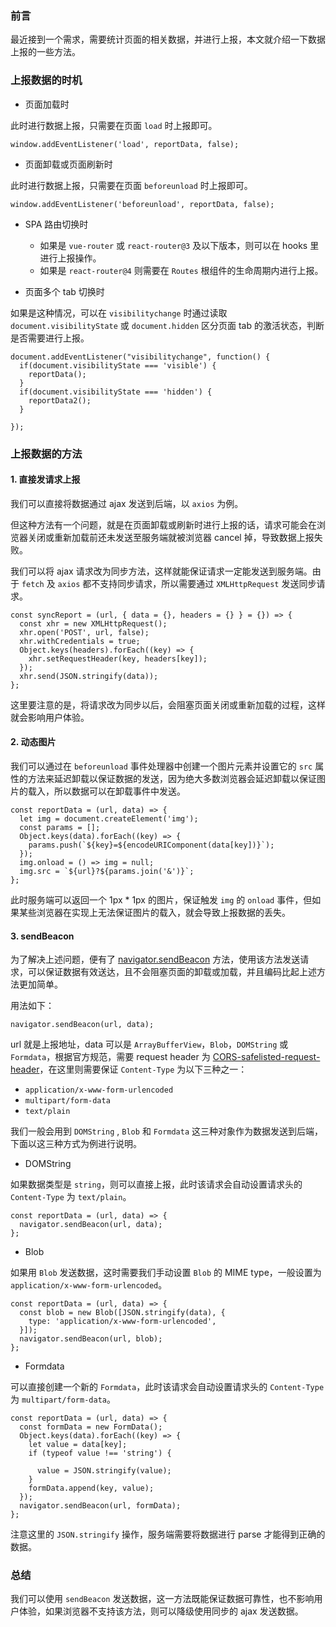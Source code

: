 ### 前言

最近接到一个需求，需要统计页面的相关数据，并进行上报，本文就介绍一下数据上报的一些方法。

### 上报数据的时机

*   页面加载时

此时进行数据上报，只需要在页面 `load` 时上报即可。

```
window.addEventListener('load', reportData, false); 
```

*   页面卸载或页面刷新时

此时进行数据上报，只需要在页面 `beforeunload` 时上报即可。

```
window.addEventListener('beforeunload', reportData, false); 
```

*   SPA 路由切换时
    
    *   如果是 `vue-router` 或 `react-router@3` 及以下版本，则可以在 hooks 里进行上报操作。
    *   如果是 `react-router@4` 则需要在 `Routes` 根组件的生命周期内进行上报。
*   页面多个 tab 切换时
    

如果是这种情况，可以在 `visibilitychange` 时通过读取 `document.visibilityState` 或 `document.hidden` 区分页面 tab 的激活状态，判断是否需要进行上报。

```
document.addEventListener("visibilitychange", function() {
  if(document.visibilityState === 'visible') {
    reportData();
  }
  if(document.visibilityState === 'hidden') {
    reportData2();
  }
  
}); 
```

### 上报数据的方法

#### 1\. 直接发请求上报

我们可以直接将数据通过 ajax 发送到后端，以 `axios` 为例。

但这种方法有一个问题，就是在页面卸载或刷新时进行上报的话，请求可能会在浏览器关闭或重新加载前还未发送至服务端就被浏览器 cancel 掉，导致数据上报失败。

我们可以将 ajax 请求改为同步方法，这样就能保证请求一定能发送到服务端。由于 `fetch` 及 `axios` 都不支持同步请求，所以需要通过 `XMLHttpRequest` 发送同步请求。

```
const syncReport = (url, { data = {}, headers = {} } = {}) => {
  const xhr = new XMLHttpRequest();
  xhr.open('POST', url, false);
  xhr.withCredentials = true;
  Object.keys(headers).forEach((key) => {
    xhr.setRequestHeader(key, headers[key]);
  });
  xhr.send(JSON.stringify(data));
}; 
```

这里要注意的是，将请求改为同步以后，会阻塞页面关闭或重新加载的过程，这样就会影响用户体验。

#### 2\. 动态图片

我们可以通过在 `beforeunload` 事件处理器中创建一个图片元素并设置它的 `src` 属性的方法来延迟卸载以保证数据的发送，因为绝大多数浏览器会延迟卸载以保证图片的载入，所以数据可以在卸载事件中发送。

```
const reportData = (url, data) => {
  let img = document.createElement('img');
  const params = [];
  Object.keys(data).forEach((key) => {
    params.push(`${key}=${encodeURIComponent(data[key])}`);
  });
  img.onload = () => img = null;
  img.src = `${url}?${params.join('&')}`;
}; 
```

此时服务端可以返回一个 1px \* 1px 的图片，保证触发 `img` 的 `onload` 事件，但如果某些浏览器在实现上无法保证图片的载入，就会导致上报数据的丢失。

#### 3\. sendBeacon

为了解决上述问题，便有了 [navigator.sendBeacon](https://links.jianshu.com/go?to=https%3A%2F%2Fdeveloper.mozilla.org%2Fen-US%2Fdocs%2FWeb%2FAPI%2FNavigator%2FsendBeacon) 方法，使用该方法发送请求，可以保证数据有效送达，且不会阻塞页面的卸载或加载，并且编码比起上述方法更加简单。

用法如下：

```
navigator.sendBeacon(url, data); 
```

url 就是上报地址，data 可以是 `ArrayBufferView`，`Blob`，`DOMString` 或 `Formdata`，根据官方规范，需要 request header 为 [CORS-safelisted-request-header](https://links.jianshu.com/go?to=https%3A%2F%2Ffetch.spec.whatwg.org%2F%23cors-safelisted-request-header)，在这里则需要保证 `Content-Type` 为以下三种之一：

*   `application/x-www-form-urlencoded`
*   `multipart/form-data`
*   `text/plain`

我们一般会用到 `DOMString` , `Blob` 和 `Formdata` 这三种对象作为数据发送到后端，下面以这三种方式为例进行说明。

*   DOMString

如果数据类型是 `string`，则可以直接上报，此时该请求会自动设置请求头的 `Content-Type` 为 `text/plain`。

```
const reportData = (url, data) => {
  navigator.sendBeacon(url, data);
}; 
```

*   Blob

如果用 `Blob` 发送数据，这时需要我们手动设置 `Blob` 的 MIME type，一般设置为 `application/x-www-form-urlencoded`。

```
const reportData = (url, data) => {
  const blob = new Blob([JSON.stringify(data), {
    type: 'application/x-www-form-urlencoded',
  }]);
  navigator.sendBeacon(url, blob);
}; 
```

*   Formdata

可以直接创建一个新的 `Formdata`，此时该请求会自动设置请求头的 `Content-Type` 为 `multipart/form-data`。

```
const reportData = (url, data) => {
  const formData = new FormData();
  Object.keys(data).forEach((key) => {
    let value = data[key];
    if (typeof value !== 'string') {
      
      value = JSON.stringify(value);
    }
    formData.append(key, value);
  });
  navigator.sendBeacon(url, formData);
}; 
```

注意这里的 `JSON.stringify` 操作，服务端需要将数据进行 parse 才能得到正确的数据。

### 总结

我们可以使用 `sendBeacon` 发送数据，这一方法既能保证数据可靠性，也不影响用户体验，如果浏览器不支持该方法，则可以降级使用同步的 ajax 发送数据。
